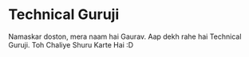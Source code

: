 # Technical Guruji 

Namaskar doston, mera naam hai Gaurav. Aap dekh rahe hai Technical Guruji. Toh Chaliye Shuru Karte Hai :D